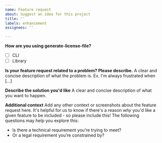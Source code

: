 ```yaml
---
name: Feature request
about: Suggest an idea for this project
title: ''
labels: enhancement
assignees: ''

---
```


**How are you using generate-license-file?**
- [ ] CLI
- [ ] Library

**Is your feature request related to a problem? Please describe.**
A clear and concise description of what the problem is. Ex. I'm always frustrated when [...]

**Describe the solution you'd like**
A clear and concise description of what you want to happen.

**Additional context**
Add any other context or screenshots about the feature request here. It's helpful for us to know if there's a reason _why_ you'd like a given feature to be included - so please include this! The following questions may help you explore this:

- Is there a technical requirement you’re trying to meet?
- Or a legal requirement you’re constrained by?
